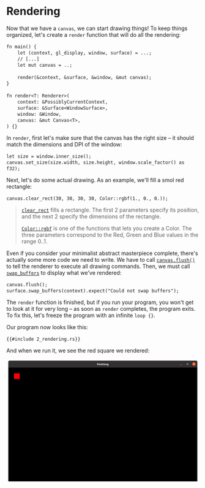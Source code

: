 # Rendering

Now that we have a `canvas`, we can start drawing things! To keep things organized, let's create a `render` function that will do all the rendering:

```rust,ignore
fn main() {
    let (context, gl_display, window, surface) = ...;
    // [...]
    let mut canvas = ..;

    render(&context, &surface, &window, &mut canvas);
}

fn render<T: Renderer>(
    context: &PossiblyCurrentContext,
    surface: &Surface<WindowSurface>,
    window: &Window,
    canvas: &mut Canvas<T>,
) {}
```

In `render`, first let's make sure that the canvas has the right size – it should match the dimensions and DPI of the window:

```rust,ignore
let size = window.inner_size();
canvas.set_size(size.width, size.height, window.scale_factor() as f32);
```

Next, let's do some actual drawing. As an example, we'll fill a smol red rectangle:

```rust,ignore
canvas.clear_rect(30, 30, 30, 30, Color::rgbf(1., 0., 0.));
```

> [`clear_rect`](https://docs.rs/femtovg/latest/femtovg/struct.Canvas.html#method.clear_rect) fills a rectangle. The first 2 parameters specify its position, and the next 2 specify the dimensions of the rectangle.
> 
> [`Color::rgbf`](https://docs.rs/femtovg/latest/femtovg/struct.Color.html#method.rgbf) is one of the functions that lets you create a Color. The three parameters correspond to the Red, Green and Blue values in the range 0..1.

Even if you consider your minimalist abstract masterpiece complete, there's actually some more code we need to write. We have to call [`canvas.flush()`](https://docs.rs/femtovg/latest/femtovg/struct.Canvas.html#method.flush) to tell the renderer to execute all drawing commands. Then, we must call [`swap_buffers`](https://docs.rs/glutin/0.30.10/glutin/surface/enum.Surface.html#method.swap_buffers) to display what we've rendered: 

```rust,ignore
canvas.flush();
surface.swap_buffers(context).expect("Could not swap buffers");
```

The `render` function is finished, but if you run your program, you won't get to look at it for very long – as soon as `render` completes, the program exits. To fix this, let's freeze the program with an infinite `loop {}`.

Our program now looks like this:

```rust,ignore
{{#include 2_rendering.rs}}
```

And when we run it, we see the red square we rendered:

![Window titled Femtovg containing a small red square on a black background](2_app.png)